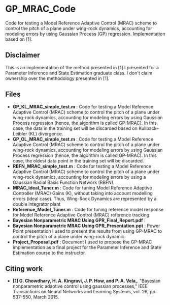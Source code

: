 # GP_MRAC_Code
Code for testing a Model Reference Adaptive Control (MRAC) scheme to control the pitch of a plane under wing-rock dynamics, accounting for modeling errors by using Gaussian Process (GP) regression. Implementation based on [1].

## Disclaimer
This is an implementation of the method presented in [1] I presented for a Parameter Inference and State Estimation graduate class. I don't claim ownership over the methodology presented in [1].

## Files
* **GP_KL_MRAC_simple_test.m** : Code for testing a Model Reference Adaptive Control (MRAC) scheme to control the pitch of a plane under wing-rock dynamics, accounting for modeling errors by using Gaussian Process regression (hence, the algorithm is called GP-MRAC). In this case, the data in the training set will be discarded based on Kullback–Leibler (KL) divergence.
* **GP_OL_MRAC_simple_test.m** : Code for testing a Model Reference Adaptive Control (MRAC) scheme to control the pitch of a plane under wing-rock dynamics, accounting for modeling errors by using Gaussian Process regression (hence, the algorithm is called GP-MRAC). In this case, the oldest data point in the training set will be discarded.
* **RBFN_MRAC_simple_test.m** : Code for testing a Model Reference Adaptive Control (MRAC) scheme to control the pitch of a plane under wing-rock dynamics, accounting for modeling errors by using a Gaussian Radial Basis Function Network (RBFN).
* **MRAC_Ideal_Tuner.m** : Code for tuning Model Reference Adaptive Controller (MRAC) Gains (K), without taking into account modelling errors (ideal case). Thus, Wing-Rock Dynamics are represented by a double integrator plant
* **Reference_Model_Tuner.m** : Code for tuning reference model response for Model Reference Adaptive Control (MRAC) reference tracking.
* **Bayesian Nonparametric MRAC Using GPR_Final_Report.pdf** : 
* **Bayesian Nonparametric MRAC Using GPR_Presentation.ppt** : Power Point presentation I used to present the results from using GP-MRAC to control the pitch of a plane under wing-rock dynamic.
* **Project_Proposal.pdf** : Document I used to propose the GP-MRAC implementation as a final project for the Parameter Inference and State Estimation course to the instructor.

## Citing work
* **[1] G. Chowdhary, H. A. Kingravi, J. P. How, and P. A. Vela,**. "Bayesian nonparametric adaptive control using gaussian processes," IEEE Transactions on Neural Networks and Learning Systems, vol. 26, pp. 537-550, March 2015.
